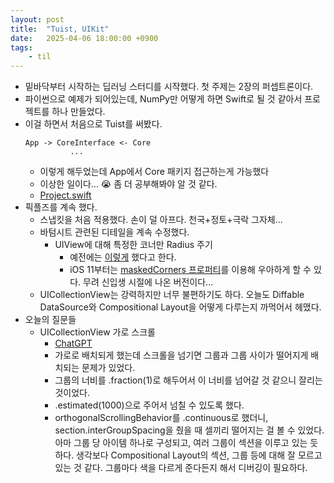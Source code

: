 ```yaml
---
layout: post
title:  "Tuist, UIKit"
date:   2025-04-06 18:00:00 +0900
tags:
    - til
---
```


- 밑바닥부터 시작하는 딥러닝 스터디를 시작했다. 첫 주제는 2장의 퍼셉트론이다.
- 파이썬으로 예제가 되어있는데, NumPy만 어떻게 하면 Swift로 될 것 같아서 프로젝트를 하나 만들었다.
- 이걸 하면서 처음으로 Tuist를 써봤다. 
    ```
    App -> CoreInterface <- Core
              ...
    ```
    - 이렇게 해두었는데 App에서 Core 패키지 접근하는게 가능했다
    - 이상한 일이다... 😭 좀 더 공부해봐야 알 것 같다.
    - [Project.swift](https://github.com/0tak2/DeepLearningFromScratchInSwift/blob/1e5ec6e3f856e21d3b94778ca4ed3b47be8df98e/Project.swift)
- 픽플즈를 계속 했다.
    - 스냅킷을 처음 적용했다. 손이 덜 아프다. 천국+정토+극락 그자체...
    - 바텀시트 관련된 디테일을 계속 수정했다.
        - UIView에 대해 특정한 코너만 Radius 주기
            - 예전에는 [이렇게](https://stackoverflow.com/questions/10167266/how-to-set-cornerradius-for-only-top-left-and-top-right-corner-of-a-uiview) 했다고 한다.
            - iOS 11부터는 [maskedCorners 프로퍼티](https://www.hackingwithswift.com/example-code/calayer/how-to-round-only-specific-corners-using-maskedcorners)를 이용해 우아하게 할 수 있다. 무려 신입생 시절에 나온 버전이다...
    - UICollectionView는 강력하지만 너무 불편하기도 하다. 오늘도 Diffable DataSource와 Compositional Layout을 어떻게 다루는지 까먹어서 헤맸다.
- 오늘의 질문들
    - UICollectionView 가로 스크롤
        - [ChatGPT](https://chatgpt.com/share/67f2426e-31d4-800a-af15-c6251ee49fea)
        - 가로로 배치되게 했는데 스크롤을 넘기면 그룹과 그룹 사이가 떨어지게 배치되는 문제가 있었다.
        - 그룹의 너비를 .fraction(1)로 해두어서 이 너비를 넘어갈 것 같으니 잘리는 것이었다.
        - .estimated(1000)으로 주어서 넘칠 수 있도록 했다.
        - orthogonalScrollingBehavior를 .continuous로 했더니, section.interGroupSpacing을 줬을 때 셀끼리 떨어지는 걸 볼 수 있었다. 아마 그룹 당 아이템 하나로 구성되고, 여러 그룹이 섹션을 이루고 있는 듯 하다. 생각보다 Compositional Layout의 섹션, 그룹 등에 대해 잘 모르고 있는 것 같다. 그룹마다 색을 다르게 준다든지 해서 디버깅이 필요하다.
